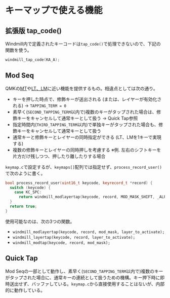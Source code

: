 # キーマップで使える機能

## 拡張版 tap_code()

Windmill内で定義されたキーコードは`tap_code()`で処理できないので、下記の関数を使う。

```cpp
windmill_tap_code(KA_A);
```

## Mod Seq

QMKの[MT](https://docs.qmk.fm/#/mod_tap)や[LT、LM](https://docs.qmk.fm/#/feature_layers)に近い機能を提供するもの。相違点としては次の通り。

- キーを押した時点で、修飾キーが送出される (または、レイヤーが有効化される) → `TAPPING_TERM = 0`
- 素早く(`SECOND_TAPPING_TERM`以内で)複数のキーがタップされた場合は、修飾キーをキャンセルして通常キーとして扱う → Quick Tap参照
- 指定時間内(`THIRD_TAPPING_TERM`以内)で単独キーがタップされた場合も、修飾キーをキャンセルして通常キーとして扱う
- 通常キーと修飾キーとレイヤーの同時指定ができる (LT、LMを1キーで実現する)
- 複数の修飾キーとレイヤーの同時押しを考慮する ※例. 左右のシフトキーを片方だけ残しつつ、押したり離したりする場合

`keymap.c`で設定するが、`keymaps[]`配列では指定せず、`process_record_user()`で次のように書く。

```cpp
bool process_record_user(uint16_t keycode, keyrecord_t *record) {
  switch (keycode) {
    case KC_SPC:
      return windmill_modlayertap(keycode, record, MOD_MASK_SHIFT, _ALPHA_SHIFTED);
  }
  return true;
}
```

使用可能なのは、次の3つの関数。

- `windmill_modlayertap(keycode, record, mod_mask, layer_to_activate);`
- `windmill_layertap(keycode, record, layer_to_activate);`
- `windmill_modtap(keycode, record, mod_mask);`

## Quick Tap

Mod Seqの一部として動作し、素早く(`SECOND_TAPPING_TERM`以内で)複数のキーがタップされた場合に、通常キーの連続として扱うための機構。キー押下時に即時送出せず、バッファしている。`keymap.c`から直接使用することはないが、内部的に動作している。

